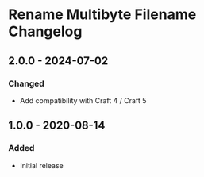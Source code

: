 # Rename Multibyte Filename Changelog

## 2.0.0 - 2024-07-02
### Changed
- Add compatibility with Craft 4 / Craft 5

## 1.0.0 - 2020-08-14
### Added
- Initial release
